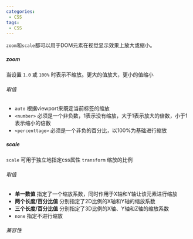 ```yaml
---
categories:
 - CSS
tags:
 - CSS
---
```

`zoom`和`scale`都可以用于DOM元素在视觉显示效果上放大或缩小。

##### zoom

当设置 `1.0` 或 `100%` 时表示不缩放。更大的值放大，更小的值缩小

###### 取值

* `auto` 根据viewport来既定当前标签的缩放
* `<number>` 必须是一个非负数，1表示没有缩放，大于1表示放大的倍数，小于1表示缩小的倍数
* `<percenttage>` 必须是一个非负的百分比，以100%为基础进行缩放 

##### scale

`scale` 可用于独立地指定css属性 `transform` 缩放的比例

###### 取值

* **单一数值** 指定了一个缩放系数，同时作用于X轴和Y轴让该元素进行缩放
* **两个长度/百分比值** 分别指定了2D比例的X轴和Y轴的缩放系数
* **三个长度/百分比值** 分别指定了3D比例的X轴、Y轴和Z轴的缩放系数
* `none` 指定不进行缩放

###### 兼容性

